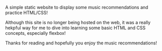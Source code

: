 A simple static website to display some music recommendations and practice HTML/CSS!

Although this site is no longer being hosted on the web, it was a really hekpful way for
me to dive into learning some basic HTML and CSS concepts, especially flexbox!

Thanks for reading and hopefully you enjoy the music recommendations!
